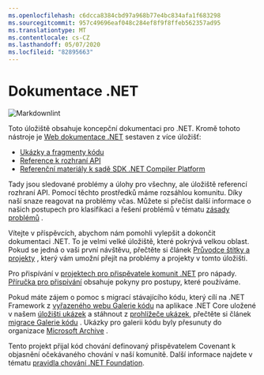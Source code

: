 ```yaml
---
ms.openlocfilehash: c6dcca8384cbd97a968b77e4bc834afa1f683298
ms.sourcegitcommit: 957c49696eaf048c284ef8f9f8ffeb562357ad95
ms.translationtype: MT
ms.contentlocale: cs-CZ
ms.lasthandoff: 05/07/2020
ms.locfileid: "82895663"
---
```

# <a name="net-docs"></a>Dokumentace .NET

![Markdownlint](https://github.com/dotnet/docs/workflows/Markdownlint/badge.svg)

Toto úložiště obsahuje koncepční dokumentaci pro .NET. Kromě tohoto nástroje je [Web dokumentace .NET](https://docs.microsoft.com/dotnet) sestaven z více úložišť:

- [Ukázky a fragmenty kódu](https://github.com/dotnet/samples)
- [Reference k rozhraní API](https://github.com/dotnet/dotnet-api-docs)
- [Referenční materiály k sadě SDK .NET Compiler Platform](https://github.com/dotnet/roslyn-api-docs)

Tady jsou sledované problémy a úlohy pro všechny, ale úložiště referencí rozhraní API. Pomocí těchto prostředků máme rozsáhlou komunitu. Díky naší snaze reagovat na problémy včas. Můžete si přečíst další informace o našich postupech pro klasifikaci a řešení problémů v tématu [zásady problémů](issues-policy.md) .

Vítejte v příspěvcích, abychom nám pomohli vylepšit a dokončit dokumentaci .NET. To je velmi velké úložiště, které pokrývá velkou oblast. Pokud se jedná o vaši první návštěvu, přečtěte si článek [Průvodce štítky a projekty](styleguide/labels-projects.md) , který vám umožní přejít na problémy a projekty v tomto úložišti.

Pro přispívání v [projektech pro přispěvatele komunit .NET](https://github.com/dotnet/docs/projects/35) pro nápady. [Příručka pro přispívání](CONTRIBUTING.md) obsahuje pokyny pro postupy, které používáme.

Pokud máte zájem o pomoc s migrací stávajícího kódu, který cílí na .NET Framework z [vyřazeného webu Galerie kódu](https://docs.microsoft.com/teamblog/msdn-code-gallery-retired) na aplikace .NET Core uložené v našem [úložišti ukázek](https://github.com/dotnet/samples) a stáhnout z [prohlížeče ukázek](https://docs.microsoft.com/samples/browse), přečtěte si článek [migrace Galerie kódu](https://github.com/dotnet/docs/projects/88) . Ukázky pro galerii kódu byly přesunuty do organizace [Microsoft Archive](https://github.com/microsoftarchive?q=msdn-code-gallery) .

Tento projekt přijal kód chování definovaný přispěvatelem Covenant k objasnění očekávaného chování v naší komunitě.
Další informace najdete v tématu [pravidla chování .NET Foundation](https://dotnetfoundation.org/code-of-conduct).
